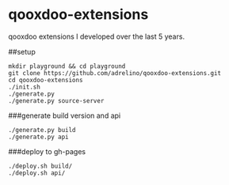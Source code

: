 # qooxdoo-extensions
qooxdoo extensions I developed over the last 5 years.

##setup
```shell
mkdir playground && cd playground
git clone https://github.com/adrelino/qooxdoo-extensions.git
cd qooxdoo-extensions
./init.sh
./generate.py
./generate.py source-server
```

###generate build version and api
```shell
./generate.py build
./generate.py api
```

###deploy to gh-pages
```shell
./deploy.sh build/
./deploy.sh api/
```
